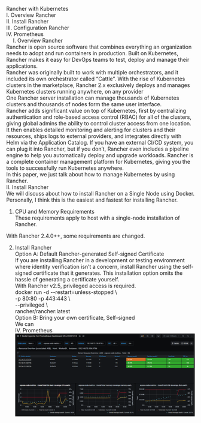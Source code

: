 Rancher with Kubernetes  
I.	Overview Rancher  
II.	Install Rancher  
III.	Configuration Rancher  
IV.	Prometheus  
 
I.	Overview Rancher  
Rancher is open source software that combines everything an organization needs to adopt and run containers in production. Built on Kubernetes, Rancher makes it easy for DevOps teams to test, deploy and manage their applications.    
Rancher was originally built to work with multiple orchestrators, and it included its own orchestrator called “Cattle”. With the rise of Kubernetes clusters in the marketplace, Rancher 2.x exclusively deploys and manages Kubernetes clusters running anywhere, on any provider  
One Rancher server installation can manage thousands of Kubernetes clusters and thousands of nodes form the same user interface.  
Rancher adds significant value on top of Kubernetes, first by centralizing authentication and role-based access control (RBAC) for all of the clusters, giving global admins the ability to control cluster access from one location.  
It then enables detailed monitoring and alerting for clusters and their resources, ships logs to external providers, and integrates directly with Helm via the Application Catalog. If you have an external CI/CD system, you can plug it into Rancher, but if you don’t, Rancher even includes a pipeline engine to help you automatically deploy and upgrade workloads.
Rancher is a complete container management platform for Kubernetes, giving you the tools to successfully run Kubernetes anywhere.  
In this paper, we just talk about how to manage Kubernetes by using Rancher.  
II.	Install Rancher  
We will discuss about how to install Rancher on a Single Node using Docker. Personally, I think this is the easiest and fastest for installing Rancher.  
1.	CPU and Memory Requirements  
These requirements apply to host with a single-node installation of Rancher.  
 
With Rancher 2.4.0++, some requirements are changed.  
 
2.	Install Rancher  
Option A: Default Rancher-generated Self-signed Certificate  
If you are installing Rancher in a development or testing environment where identity verification isn’t a concern, install Rancher using the self-signed certificate that it generates. This installation option omits the hassle of generating a certificate yourself.  
With Rancher v2.5, privileged access is required.  
docker run -d --restart=unless-stopped \  
  -p 80:80 -p 443:443 \  
  --privileged \  
  rancher/rancher:latest  
Option B: Bring your own certificate, Self-signed  
We can  
IV. Prometheus  
![Alt text](images/Pic005.PNG?raw=true "Title")
